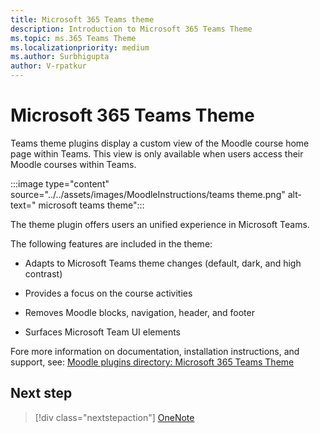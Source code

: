 ```yaml
---
title: Microsoft 365 Teams theme
description: Introduction to Microsoft 365 Teams Theme
ms.topic: ms.365 Teams Theme
ms.localizationpriority: medium
ms.author: Surbhigupta
author: V-rpatkur
---
```


# Microsoft 365 Teams Theme

Teams theme plugins display a custom view of the Moodle course home page within Teams. This view is only available when users access their Moodle courses within Teams.

:::image type="content" source="../../assets/images/MoodleInstructions/teams theme.png" alt-text=" microsoft teams theme":::

The theme plugin offers users an unified experience in Microsoft Teams. 

The following features are included in the theme:

* Adapts to Microsoft Teams theme changes (default, dark, and high contrast)

* Provides a focus on the course activities

* Removes Moodle blocks, navigation, header, and footer

* Surfaces Microsoft Team UI elements 

Fore more information on documentation, installation instructions, and support, see:
[Moodle plugins directory: Microsoft 365 Teams Theme](https://moodle.org/plugins/theme_boost_o365teams)

## Next step

> [!div class="nextstepaction"]
> [OneNote](/teamblog)
